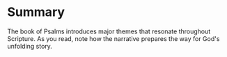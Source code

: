 # Summary

The book of Psalms introduces major themes that resonate throughout Scripture. As you read, note how the narrative prepares the way for God's unfolding story.

